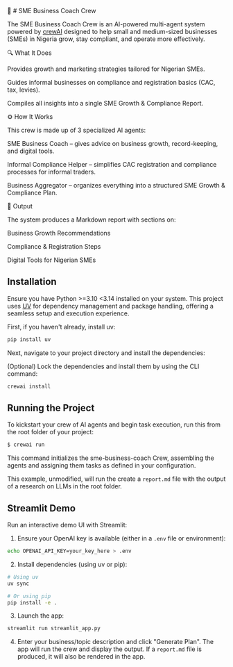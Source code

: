 
🚀 # SME Business Coach Crew

The SME Business Coach Crew is an AI-powered multi-agent system powered by [crewAI](https://crewai.com) designed to help small and medium-sized businesses (SMEs) in Nigeria grow, stay compliant, and operate more effectively.

🔍 What It Does

Provides growth and marketing strategies tailored for Nigerian SMEs.

Guides informal businesses on compliance and registration basics (CAC, tax, levies).

Compiles all insights into a single SME Growth & Compliance Report.

⚙️ How It Works

This crew is made up of 3 specialized AI agents:

SME Business Coach – gives advice on business growth, record-keeping, and digital tools.

Informal Compliance Helper – simplifies CAC registration and compliance processes for informal traders.

Business Aggregator – organizes everything into a structured SME Growth & Compliance Plan.

📝 Output

The system produces a Markdown report with sections on:

Business Growth Recommendations

Compliance & Registration Steps

Digital Tools for Nigerian SMEs

## Installation

Ensure you have Python >=3.10 <3.14 installed on your system. This project uses [UV](https://docs.astral.sh/uv/) for dependency management and package handling, offering a seamless setup and execution experience.

First, if you haven't already, install uv:

```bash
pip install uv
```

Next, navigate to your project directory and install the dependencies:

(Optional) Lock the dependencies and install them by using the CLI command:
```bash
crewai install
```
## Running the Project

To kickstart your crew of AI agents and begin task execution, run this from the root folder of your project:

```bash
$ crewai run
```

This command initializes the sme-business-coach Crew, assembling the agents and assigning them tasks as defined in your configuration.

This example, unmodified, will run the create a `report.md` file with the output of a research on LLMs in the root folder.

## Streamlit Demo

Run an interactive demo UI with Streamlit:

1. Ensure your OpenAI key is available (either in a `.env` file or environment):

```bash
echo OPENAI_API_KEY=your_key_here > .env
```

2. Install dependencies (using uv or pip):

```bash
# Using uv
uv sync

# Or using pip
pip install -e .
```

3. Launch the app:

```bash
streamlit run streamlit_app.py
```

4. Enter your business/topic description and click "Generate Plan". The app will run the crew and display the output. If a `report.md` file is produced, it will also be rendered in the app.
